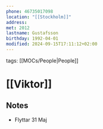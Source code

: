 ```yaml
---
phone: 46735017098
location: "[[Stockholm]]"
address: 
met: 2012
lastname: Gustafsson
birthday: 1992-04-01
modified: 2024-09-15T17:11:12+02:00
---
```


tags: [[MOCs/People|People]]

# [[Viktor]]

## Notes

- Flyttar 31 Maj
